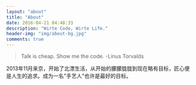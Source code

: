 ```yaml
---
layout: "about"
title: "About"
date: 2016-04-21 04:48:33
description: "Wirte Code, Wirte Life."
header-img: "img/about-bg.jpg"
comments: true
---
```



>Talk is cheap. Show me the code. -Linus Torvalds

2013年11月来京，开始了北漂生活，从开始的朦朦胧胧到现在略有目标，匠心便是人生的追求。成为一名"手艺人"也许是最好的目标。



